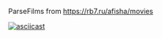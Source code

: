 ParseFilms from https://rb7.ru/afisha/movies

[![asciicast](https://asciinema.org/a/zO9H2q5N4vwHtD68gbZjZj5v6.svg)](https://asciinema.org/a/zO9H2q5N4vwHtD68gbZjZj5v6)

